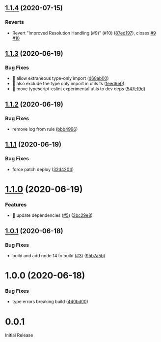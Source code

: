 ## [1.1.4](https://github.com/bradennapier/eslint-plugin-ts-import/compare/v1.1.3...v1.1.4) (2020-07-15)


### Reverts

* Revert "Improved Resolution Handling (#9)" (#10) ([87ed197](https://github.com/bradennapier/eslint-plugin-ts-import/commit/87ed197338bd7b777255d1e6a1cbedf3a3735a49)), closes [#9](https://github.com/bradennapier/eslint-plugin-ts-import/issues/9) [#10](https://github.com/bradennapier/eslint-plugin-ts-import/issues/10)

## [1.1.3](https://github.com/bradennapier/eslint-plugin-ts-import/compare/v1.1.2...v1.1.3) (2020-06-19)


### Bug Fixes

* 🐛 allow extraneous type-only import ([d68ab00](https://github.com/bradennapier/eslint-plugin-ts-import/commit/d68ab0074d2345a86ca76d0ba5b49fea13721acf))
* 🐛 also exclude the type only import in utils.ts ([feed9e0](https://github.com/bradennapier/eslint-plugin-ts-import/commit/feed9e03f9693e91028434e8959a4917a80c85a5))
* 🐛 move typescript-eslint experimental utils to dev deps ([547ef9d](https://github.com/bradennapier/eslint-plugin-ts-import/commit/547ef9dbb50fde407fa3a32cc9df518ec825b9e4))

## [1.1.2](https://github.com/bradennapier/eslint-plugin-ts-import/compare/v1.1.1...v1.1.2) (2020-06-19)


### Bug Fixes

* remove log from rule ([bbb4996](https://github.com/bradennapier/eslint-plugin-ts-import/commit/bbb499688e166349290e85bd6c28c782aa989435))

## [1.1.1](https://github.com/bradennapier/eslint-plugin-ts-import/compare/v1.1.0...v1.1.1) (2020-06-19)


### Bug Fixes

* force patch deploy ([32d4204](https://github.com/bradennapier/eslint-plugin-ts-import/commit/32d42045afa31b7d6f34fa5b810584b44702eea1))

# [1.1.0](https://github.com/bradennapier/eslint-plugin-ts-import/compare/v1.0.1...v1.1.0) (2020-06-19)


### Features

* 🎸 update dependencies ([#5](https://github.com/bradennapier/eslint-plugin-ts-import/issues/5)) ([3bc29e8](https://github.com/bradennapier/eslint-plugin-ts-import/commit/3bc29e810c38f98893bc56c354605ad91d1401fe))

## [1.0.1](https://github.com/bradennapier/eslint-plugin-ts-import/compare/v1.0.0...v1.0.1) (2020-06-18)


### Bug Fixes

* build and add node 14 to build ([#3](https://github.com/bradennapier/eslint-plugin-ts-import/issues/3)) ([95b7a5b](https://github.com/bradennapier/eslint-plugin-ts-import/commit/95b7a5b4efd89fa5125b1afb069bb0e4be870a4f))

# 1.0.0 (2020-06-18)


### Bug Fixes

* type errors breaking build ([440bd00](https://github.com/bradennapier/eslint-plugin-ts-import/commit/440bd002433c5dd4f767ea88688bafcfe195c564))

# 0.0.1

Initial Release
